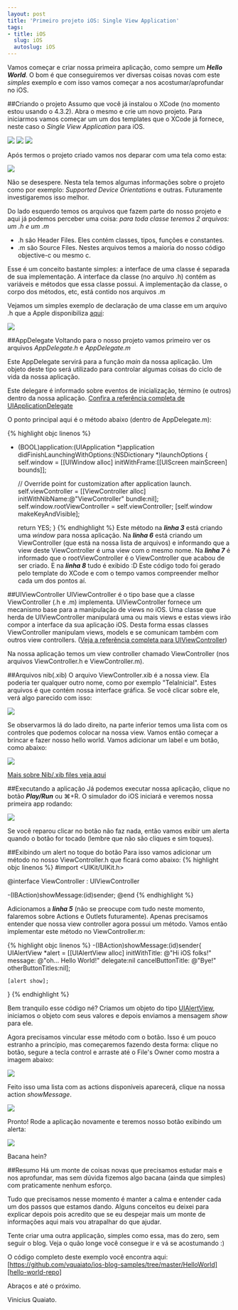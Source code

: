 ```yaml
---
layout: post
title: 'Primeiro projeto iOS: Single View Application'
tags:
- title: iOS
  slug: iOS
  autoslug: iOS
---
```

Vamos começar e criar nossa primeira aplicação, como sempre um ***Hello World***. O bom é que conseguiremos ver diversas coisas novas com este *simples* exemplo e com isso vamos começar a nos acostumar/aprofundar no iOS.

##Criando o projeto
Assumo que você já instalou o XCode (no momento estou usando o 4.3.2). Abra o mesmo e crie um novo projeto. Para iniciarmos vamos começar um um dos templates que o XCode já fornece, neste caso o *Single View Application* para iOS.

<img src="/images_posts/criar-projeto-xcode.png" class="post_img"/>

<img src="/images_posts/criando-single-view-application.png" class="post_img"/>

<img src="/images_posts/dando-nome-ao-projeto.png" class="post_img"/>

Após termos o projeto criado vamos nos deparar com uma tela como esta:

<img src="/images_posts/projeto-criado.png" class="post_img"/>

Não se desespere. Nesta tela temos algumas informações sobre o projeto como por exemplo: *Supported Device Orientations* e outras. Futuramente investigaremos isso melhor.

Do lado esquerdo temos os arquivos que fazem parte do nosso projeto e aqui já podemos perceber uma coisa: *para toda classe teremos 2 arquivos: um .h e um .m*

+ .h são Header Files. Eles contém classes, tipos, funções e constantes.
+ .m são Source Files. Nestes arquivos temos a maioria do nosso código objective-c ou mesmo c.

Esse é um conceito bastante simples: a interface de uma classe é separada de sua implementação. A interface da classe (no arquivo .h) contém as variáveis e métodos que essa classe possui. A implementação da classe, o corpo dos métodos, etc, está contido nos arquivos .m

Vejamos um simples exemplo de declaração de uma classe em um arquivo .h que a Apple disponibiliza [aqui][apple-hfile]:

<img src="/images_posts/class-declaration.jpg" class="post_img"/>

##AppDelegate
Voltando para o nosso projeto vamos primeiro ver os arquivos *AppDelegate.h* e *AppDelegate.m*

Este AppDelegate servirá para a função *main* da nossa aplicação. Um objeto deste tipo será utilizado para controlar algumas coisas do ciclo de vida da nossa aplicação.

Este delegare é informado sobre eventos de inicialização, término (e outros) dentro da nossa aplicação. [Confira a referência completa de UIApplicationDelegate][app-delegate-ref]

O ponto principal aqui é o método abaixo (dentro de AppDelegate.m):

{% highlight objc linenos %}
- (BOOL)application:(UIApplication *)application didFinishLaunchingWithOptions:(NSDictionary *)launchOptions
{
    self.window = [[UIWindow alloc] initWithFrame:[[UIScreen mainScreen] bounds]];

    // Override point for customization after application launch.
    self.viewController = [[ViewController alloc] initWithNibName:@"ViewController" bundle:nil];
    self.window.rootViewController = self.viewController;
    [self.window makeKeyAndVisible];

    return YES;
}
{% endhighlight %}
Este método na ***linha 3*** está criando uma *window* para nossa aplicação. Na ***linha 6*** está criando um ViewController (que está na nossa lista de arquivos) e informando que a view deste ViewController é uma view com o mesmo nome.
Na ***linha 7*** é informado que o rootViewController é o ViewController que acabou de ser criado. E na ***linha 8*** tudo é exibido :D
Este código todo foi gerado pelo template do XCode e com o tempo vamos compreender melhor cada um dos pontos aí.

##UIViewController
UIViewController é o tipo base que a classe ViewController (.h e .m) implementa. UIViewController fornece um mecanismo base para a manipulação de views no iOS.
Uma classe que herda de UIViewController manipulará uma ou mais views e estas views irão compor a interface da sua aplicação iOS. Desta forma essas classes ViewController manipulam views, models e se comunicam também com outros view controllers.
([Veja a referência completa para UIViewController][uiview-controller-ref])

Na nossa aplicação temos um view controller chamado ViewController (nos arquivos ViewController.h e ViewController.m).

##Arquivos nib(.xib)
O arquivo ViewController.xib é a nossa view. Ela poderia ter qualquer outro nome, como por exemplo "TelaInicial".
Estes arquivos é que contém nossa interface gráfica. Se você clicar sobre ele, verá algo parecido com isso:

<img src="/images_posts/editando-views-no-xcode.png" class="post_img"/>

Se observarmos lá do lado direito, na parte inferior temos uma lista com os controles que podemos colocar na nossa view. Vamos então começar a brincar e fazer nosso hello world. Vamos adicionar um label e um botão, como abaixo:

<img src="/images_posts/adicionando-componentes-na-view.jpg" class="post_img"/>

[Mais sobre Nib/.xib files veja aqui][nib-ref]

##Executando a aplicação
Já podemos executar nossa aplicação, clique no botão ***Play/Run*** ou ⌘+R. O simulador do iOS iniciará e veremos nossa primeira app rodando:

<img src="/images_posts/hello-world-ios.png" class="post_img"/>

Se você reparou clicar no botão não faz nada, então vamos exibir um alerta quando o botão for tocado (lembre que não são cliques e sim toques).

##Exibindo um alert no toque do botão
Para isso vamos adicionar um método no nosso ViewController.h que ficará como abaixo:
{% highlight objc linenos %}
#import <UIKit/UIKit.h>

@interface ViewController : UIViewController

-(IBAction)showMessage:(id)sender;
@end
{% endhighlight %}

Adicionamos a ***linha 5*** (não se preocupe com tudo neste momento, falaremos sobre Actions e Outlets futuramente). Apenas precisamos entender que nossa view controller agora possui um método. Vamos então implementar este método no ViewController.m:

{% highlight objc linenos %}
-(IBAction)showMessage:(id)sender{
    UIAlertView *alert = [[UIAlertView alloc]
								initWithTitle: @"Hi iOS folks!"
								message: @"oh... Hello World!"
								delegate:nil
								cancelButtonTitle: @"Bye!"
								otherButtonTitles:nil];

    [alert show];
}
{% endhighlight %}

Bem tranquilo esse código né? Criamos um objeto do tipo [UIAlertView][ui-alert-ref], iniciamos o objeto com seus valores e depois enviamos a mensagem *show* para ele.

Agora precisamos vincular esse método com o botão. Isso é um pouco estranho a princípio, mas começaremos fazendo desta forma: clique no botão, segure a tecla control e arraste até o File's Owner como mostra a imagem abaixo:

<img src="/images_posts/vinculando-botao-com-action.png" class="post_img"/>

Feito isso uma lista com as actions disponíveis aparecerá, clique na nossa action *showMessage*.

<img src="/images_posts/selecionando-action-para-botao.png" class="post_img"/>

Pronto! Rode a aplicação novamente e teremos nosso botão exibindo um alerta:

<img src="/images_posts/hello-world-ios-usando-alert.png" class="post_img"/>

Bacana hein?

##Resumo
Há um monte de coisas novas que precisamos estudar mais e nos aprofundar, mas sem dúvida fizemos algo bacana (ainda que simples) com praticamente nenhum esforço.

Tudo que precisamos nesse momento é manter a calma e entender cada um dos passos que estamos dando. Alguns conceitos eu deixei para explicar depois pois acredito que se eu despejar mais um monte de informações aqui mais vou atrapalhar do que ajudar.

Tente criar uma outra applicação, simples como essa, mas do zero, sem seguir o blog. Veja o quão longe você consegue ir e vá se acostumando :)

O código completo deste exemplo você encontra aqui: [https://github.com/vquaiato/ios-blog-samples/tree/master/HelloWorld][hello-world-repo]

Abraços e até o próximo.

Vinicius Quaiato.


[app-delegate-ref]:https://developer.apple.com/library/ios/#documentation/UIKit/Reference/UIApplicationDelegate_Protocol/Reference/Reference.html
[uiview-controller-ref]:http://developer.apple.com/library/ios/#DOCUMENTATION/UIKit/Reference/UIViewController_Class/Reference/Reference.html
[ui-alert-ref]:http://developer.apple.com/library/ios/#documentation/uikit/reference/UIAlertView_Class/UIAlertView/UIAlertView.html
[nib-ref]:https://developer.apple.com/library/mac/#documentation/Cocoa/Conceptual/LoadingResources/CocoaNibs/CocoaNibs.html
[apple-hfile]:https://developer.apple.com/library/mac/#referencelibrary/GettingStarted/Learning_Objective-C_A_Primer/_index.html
[hello-world-repo]:https://github.com/vquaiato/ios-blog-samples/tree/master/HelloWorld
